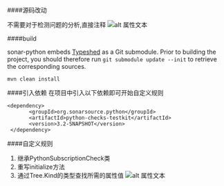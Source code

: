 ####源码改动

不需要对于检测问题的分析,直接注释
![alt 属性文本](img/1604456573(1).jpg)


####build

sonar-python embeds [Typeshed](https://github.com/python/typeshed) as a Git submodule. Prior to building the project, you should therefore run `git submodule update --init` to retrieve the corresponding sources.

```mvn clean install```

####引入依赖
在项目中引入以下依赖即可开始自定义规则
```
<dependency>
       <groupId>org.sonarsource.python</groupId>
       <artifactId>python-checks-testkit</artifactId>
       <version>3.2-SNAPSHOT</version>
 </dependency>
```

####自定义规则
1. 继承PythonSubscriptionCheck类
1. 重写initialize方法
1. 通过Tree.Kind的类型查找所需的属性值
![alt 属性文本](img/1604468588(1).jpg)